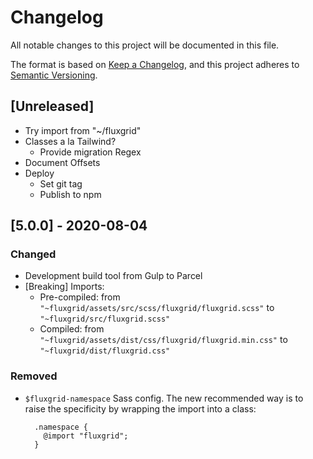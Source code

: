 # Changelog

All notable changes to this project will be documented in this file.

The format is based on [Keep a Changelog](https://keepachangelog.com/en/1.0.0/),
and this project adheres to [Semantic Versioning](https://semver.org/spec/v2.0.0.html).

## [Unreleased]

- Try import from "~/fluxgrid"
- Classes a la Tailwind?
  - Provide migration Regex
- Document Offsets
- Deploy
  - Set git tag
  - Publish to npm

## [5.0.0] - 2020-08-04

### Changed

- Development build tool from Gulp to Parcel
- [Breaking] Imports:
  - Pre-compiled: from `"~fluxgrid/assets/src/scss/fluxgrid/fluxgrid.scss"` to `"~fluxgrid/src/fluxgrid.scss"`
  - Compiled: from `"~fluxgrid/assets/dist/css/fluxgrid/fluxgrid.min.css"` to `"~fluxgrid/dist/fluxgrid.css"`

### Removed

- `$fluxgrid-namespace` Sass config. The new recommended way is to raise the specificity by wrapping the import into a class:
  ```
    .namespace {
      @import "fluxgrid";
    }
  ```
